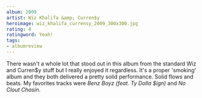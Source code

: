 ```yaml
---
album: 2009
artist: Wiz Khalifa &amp; Curren$y
heroimage: wiz_khalifa_currensy_2009_300x300.jpg
rating: 4
ratingword: Yeah!
tags:
- albumreview
---
```

There wasn't a whole lot that stood out in this album from the standard Wiz and
Curren$y stuff but I really enjoyed it regardless. It's a proper 'smoking' album and they both delivered a pretty solid performance. Solid flows and beats. My favorites tracks were _Benz Boyz (feat. Ty Dolla $ign)_ and _No Clout Chasin_.
